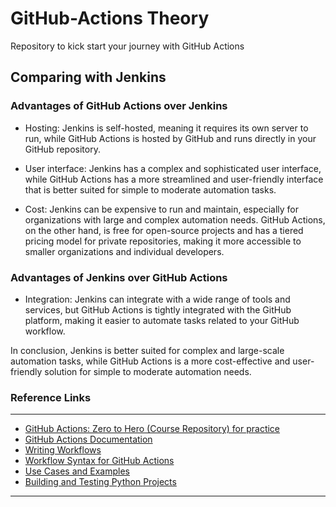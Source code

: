 # GitHub-Actions Theory
Repository to kick start your journey with GitHub Actions

## Comparing with Jenkins 

### Advantages of GitHub Actions over Jenkins

- Hosting: Jenkins is self-hosted, meaning it requires its own server to run, while GitHub Actions is hosted by GitHub and runs directly in your GitHub repository.

- User interface: Jenkins has a complex and sophisticated user interface, while GitHub Actions has a more streamlined and user-friendly interface that is better suited for simple to moderate automation tasks.

- Cost: Jenkins can be expensive to run and maintain, especially for organizations with large and complex automation needs. GitHub Actions, on the other hand, is free for open-source projects and has a tiered pricing model for private repositories, making it more accessible to smaller organizations and individual developers.

### Advantages of Jenkins over GitHub Actions

- Integration: Jenkins can integrate with a wide range of tools and services, but GitHub Actions is tightly integrated with the GitHub platform, making it easier to automate tasks related to your GitHub workflow.

In conclusion, Jenkins is better suited for complex and large-scale automation tasks, while GitHub Actions is a more cost-effective and user-friendly solution for simple to moderate automation needs.

### Reference Links

---

- [GitHub Actions: Zero to Hero (Course Repository) for practice](https://github.com/iam-veeramalla/GitHub-Actions-Zero-to-Hero.git)
- [GitHub Actions Documentation](https://docs.github.com/en/actions)
- [Writing Workflows](https://docs.github.com/en/actions/writing-workflows)
- [Workflow Syntax for GitHub Actions](https://docs.github.com/en/actions/writing-workflows/workflow-syntax-for-github-actions)
- [Use Cases and Examples](https://docs.github.com/en/actions/use-cases-and-examples)
- [Building and Testing Python Projects](https://docs.github.com/en/actions/use-cases-and-examples/building-and-testing/building-and-testing-python)

---